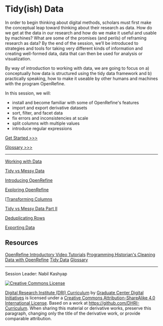 # Tidy(ish) Data

In order to begin thinking about digital methods, scholars must first make the conceptual leap toward thinking about their research as data. How do we get at the data in our research and how do we make it useful and usable by machines? What are some of the promises (and perils) of reframing research as data? By the end of the session, we’ll be introduced to strategies and tools for taking very different kinds of information and creating well-formed data, data that can then be used for analysis or visualization.

By way of introduction to working with data, we are going to focus on a) conceptually how data is structured using the tidy data framework and b) practically speaking, how to make it useable by other humans and machines with the program OpenRefine.

In this session, we will:

- install and become familiar with some of OpenRefine's features
- import and export derivative datasets
- sort, filter, and facet data
- fix errors and inconsistencies at scale
- split columns with multiple values
- introduce regular expressions

[Get Started >>>](sections/working-with-data.md)

[Glossary >>>](https://github.com/tri-cods/glossary/blob/master/sections/tidy-data.md) 

-----

[Working with Data](sections/working-with-data.md)

[Tidy vs Messy Data](sections/tidy-vs-messy.md)

[Introducing OpenRefine](sections/introducing-openrefine.md)

[Exploring OpenRefine](sections/exploring-openrefine.md)

[[Transforming Columns](sections/transforming-columns.md)

[Tidy vs Messy Data Part II](sections/tidy-vs-messy-ii.md)

[Deduplicating Rows](sections/deduplicating.md)

[Exporting Data](sections/exporting-data.md)

## Resources

[OpenRefine Introductory Video Tutorials](http://openrefine.org/)
[Programming Historian's Cleaning Data with OpenRefine](https://programminghistorian.org/en/lessons/cleaning-data-with-openrefine)
[Tidy Data](https://www.jstatsoft.org/article/view/v059i10/)
[Glossary](https://github.com/tri-cods/glossary/blob/master/sections/tidy-data.md)

-----

Session Leader: Nabil Kashyap

[![Creative Commons License](https://i.creativecommons.org/l/by-sa/4.0/88x31.png)](http://creativecommons.org/licenses/by-sa/4.0/)

[Digital Research Institute (DRI) Curriculum](http://purl.org/dc/terms/) by [Graduate Center Digital Initiatives](https://gcdi.commons.gc.cuny.edu/) is licensed under a [Creative Commons Attribution-ShareAlike 4.0 International License](http://creativecommons.org/licenses/by-sa/4.0/). Based on a work at <https://github.com/DHRI-Curriculum>. When sharing this material or derivative works, preserve this paragraph, changing only the title of the derivative work, or provide comparable attribution.
